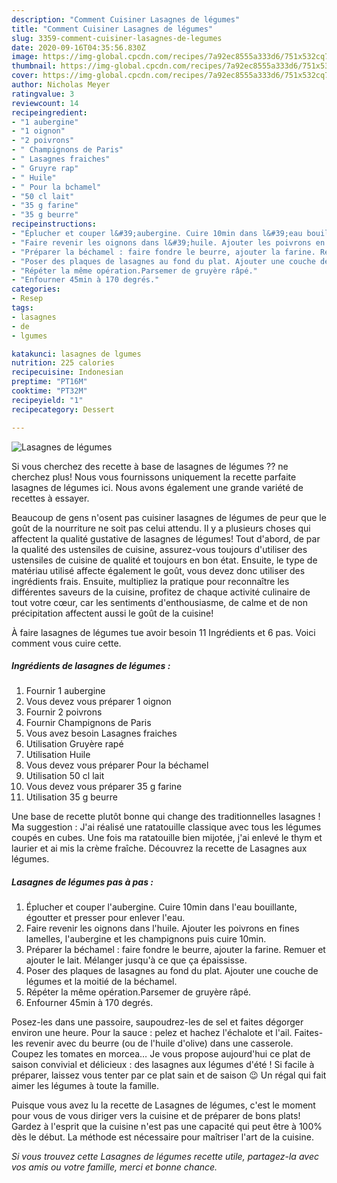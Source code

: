 ```yaml
---
description: "Comment Cuisiner Lasagnes de légumes"
title: "Comment Cuisiner Lasagnes de légumes"
slug: 3359-comment-cuisiner-lasagnes-de-legumes
date: 2020-09-16T04:35:56.830Z
image: https://img-global.cpcdn.com/recipes/7a92ec8555a333d6/751x532cq70/lasagnes-de-legumes-photo-principale-de-la-recette.jpg
thumbnail: https://img-global.cpcdn.com/recipes/7a92ec8555a333d6/751x532cq70/lasagnes-de-legumes-photo-principale-de-la-recette.jpg
cover: https://img-global.cpcdn.com/recipes/7a92ec8555a333d6/751x532cq70/lasagnes-de-legumes-photo-principale-de-la-recette.jpg
author: Nicholas Meyer
ratingvalue: 3
reviewcount: 14
recipeingredient:
- "1 aubergine"
- "1 oignon"
- "2 poivrons"
- " Champignons de Paris"
- " Lasagnes fraiches"
- " Gruyre rap"
- " Huile"
- " Pour la bchamel"
- "50 cl lait"
- "35 g farine"
- "35 g beurre"
recipeinstructions:
- "Éplucher et couper l&#39;aubergine. Cuire 10min dans l&#39;eau bouillante, égoutter et presser pour enlever l&#39;eau."
- "Faire revenir les oignons dans l&#39;huile. Ajouter les poivrons en fines lamelles, l&#39;aubergine et les champignons puis cuire 10min."
- "Préparer la béchamel	: faire fondre le beurre, ajouter la farine. Remuer et ajouter le lait. Mélanger jusqu&#39;à ce que ça épaississe."
- "Poser des plaques de lasagnes au fond du plat. Ajouter une couche de légumes et la moitié de la béchamel."
- "Répéter la même opération.Parsemer de gruyère râpé."
- "Enfourner 45min à 170 degrés."
categories:
- Resep
tags:
- lasagnes
- de
- lgumes

katakunci: lasagnes de lgumes 
nutrition: 225 calories
recipecuisine: Indonesian
preptime: "PT16M"
cooktime: "PT32M"
recipeyield: "1"
recipecategory: Dessert

---
```



![Lasagnes de légumes](https://img-global.cpcdn.com/recipes/7a92ec8555a333d6/751x532cq70/lasagnes-de-legumes-photo-principale-de-la-recette.jpg)

Si vous cherchez des recette à base de lasagnes de légumes ?? ne cherchez plus! Nous vous fournissons uniquement la recette parfaite lasagnes de légumes ici. Nous avons également une grande variété de recettes à essayer.

Beaucoup de gens n'osent pas cuisiner lasagnes de légumes de peur que le goût de la nourriture ne soit pas celui attendu. Il y a plusieurs choses qui affectent la qualité gustative de lasagnes de légumes! Tout d'abord, de par la qualité des ustensiles de cuisine, assurez-vous toujours d'utiliser des ustensiles de cuisine de qualité et toujours en bon état. Ensuite, le type de matériau utilisé affecte également le goût, vous devez donc utiliser des ingrédients frais. Ensuite, multipliez la pratique pour reconnaître les différentes saveurs de la cuisine, profitez de chaque activité culinaire de tout votre cœur, car les sentiments d'enthousiasme, de calme et de non précipitation affectent aussi le goût de la cuisine!

<!--inarticleads1-->

À faire lasagnes de légumes tue avoir besoin 11 Ingrédients et 6 pas. Voici comment vous cuire cette.

##### Ingrédients de lasagnes de légumes :

1. Fournir 1 aubergine
1. Vous devez vous préparer 1 oignon
1. Fournir 2 poivrons
1. Fournir  Champignons de Paris
1. Vous avez besoin  Lasagnes fraiches
1. Utilisation  Gruyère rapé
1. Utilisation  Huile
1. Vous devez vous préparer  Pour la béchamel
1. Utilisation 50 cl lait
1. Vous devez vous préparer 35 g farine
1. Utilisation 35 g beurre


Une base de recette plutôt bonne qui change des traditionnelles lasagnes ! Ma suggestion : J&#39;ai réalisé une ratatouille classique avec tous les légumes coupés en cubes. Une fois ma ratatouille bien mijotée, j&#39;ai enlevé le thym et laurier et ai mis la crème fraîche. Découvrez la recette de Lasagnes aux légumes. 

<!--inarticleads2-->

##### Lasagnes de légumes pas à pas :

1. Éplucher et couper l&#39;aubergine. Cuire 10min dans l&#39;eau bouillante, égoutter et presser pour enlever l&#39;eau.
1. Faire revenir les oignons dans l&#39;huile. Ajouter les poivrons en fines lamelles, l&#39;aubergine et les champignons puis cuire 10min.
1. Préparer la béchamel	: faire fondre le beurre, ajouter la farine. Remuer et ajouter le lait. Mélanger jusqu&#39;à ce que ça épaississe.
1. Poser des plaques de lasagnes au fond du plat. Ajouter une couche de légumes et la moitié de la béchamel.
1. Répéter la même opération.Parsemer de gruyère râpé.
1. Enfourner 45min à 170 degrés.


Posez-les dans une passoire, saupoudrez-les de sel et faites dégorger environ une heure. Pour la sauce : pelez et hachez l&#39;échalote et l&#39;ail. Faites-les revenir avec du beurre (ou de l&#39;huile d&#39;olive) dans une casserole. Coupez les tomates en morcea… Je vous propose aujourd&#39;hui ce plat de saison convivial et délicieux : des lasagnes aux légumes d&#39;été ! Si facile à préparer, laissez vous tenter par ce plat sain et de saison 😉 Un régal qui fait aimer les légumes à toute la famille. 

<!--inarticleads1-->

<p>
Puisque vous avez lu la recette de Lasagnes de légumes, c'est le moment pour vous de vous diriger vers la cuisine et de préparer de bons plats! Gardez à l'esprit que la cuisine n'est pas une capacité qui peut être à 100% dès le début. La méthode est nécessaire pour maîtriser l'art de la cuisine.
</p>

<p>
<i>Si vous trouvez cette Lasagnes de légumes recette utile, partagez-la avec vos amis ou votre famille, merci et bonne chance.</i>
</p>
